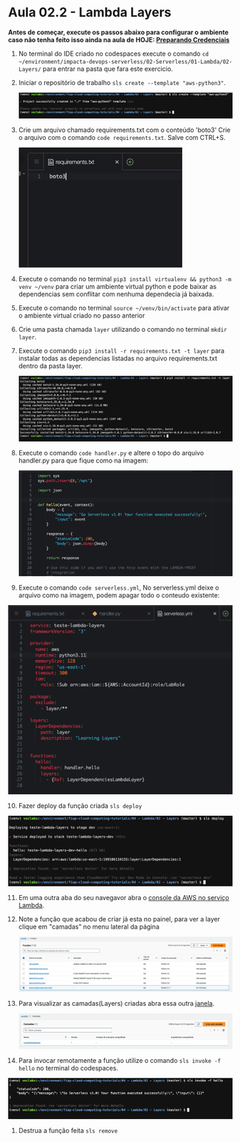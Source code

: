 # Aula 02.2 - Lambda Layers

**Antes de começar, execute os passos abaixo para configurar o ambiente caso não tenha feito isso ainda na aula de HOJE: [Preparando Credenciais](../../01-create-codespaces/Inicio-de-aula.md)**


1. No terminal do IDE criado no codespaces execute o comando `cd ~/environment/impacta-devops-serverless/02-Serverless/01-Lambda/02-Layers/` para entrar na pasta que fara este exercicio.
   
2. Iniciar o repositório de trabalho `sls create --template "aws-python3"`.
  
    ![./img/slscreate.png](./img/slscreate.png)

3. Crie um arquivo chamado requirements.txt com o conteúdo 'boto3' Crie o arquivo com o comando `code requirements.txt`. Salve com CTRL+S.
       
      ![./img/boto3.png](./img/boto3.png)

4. Execute o comando no terminal `pip3 install virtualenv && python3 -m venv ~/venv` para criar um ambiente virtual python e pode baixar as dependencias sem conflitar com nenhuma dependecia já baixada.
5. Execute o comando no terminal `source ~/venv/bin/activate` para ativar o ambiente virtual criado no passo anterior
6. Crie uma pasta chamada `layer` utilizando o comando no terminal `mkdir layer`.
7. Execute o comando `pip3 install -r requirements.txt -t layer` para instalar todas as dependencias listadas no arquivo requirements.txt dentro da pasta layer.
    
    ![./img/pipinstall.png](./img/pipinstall.png)

8. Execute o comando `code handler.py` e altere o topo do arquivo handler.py para que fique como na imagem:
   
   ![./img/topoarquivopython.png](./img/topoarquivopython.png)

9.  Execute o comando `code serverless.yml`, No serverless.yml deixe o arquivo como na imagem, podem apagar todo o conteudo existente: 
   
   ![./img/yamllayers.png](./img/yamllayers.png)

10. Fazer deploy da função criada `sls deploy`
   
   ![./img/slsdeploy.png](./img/slsdeploy.png) 

11. Em uma outra aba do seu navegavor abra o [console da AWS no serviço Lambda](https://us-east-1.console.aws.amazon.com/lambda/home?region=us-east-1#/functions).
12. Note a função que acabou de criar já esta no painel, para ver a layer clique em "camadas" no menu lateral da página
    
    ![./img/funcoescriadas.png](./img/funcoescriadas.png)

13. Para visualizar as camadas(Layers) criadas abra essa outra [janela](https://us-east-1.console.aws.amazon.com/lambda/home?region=us-east-1#/layers).
    
    ![./img/camadascriadas.png](./img/camadascriadas.png)

13. Para invocar remotamente a função utilize o comando `sls invoke -f hello` no terminal do codespaces.
  
  ![./img/slsinvoke.png](./img/slsinvoke.png)

1.  Destrua a função feita `sls remove`
